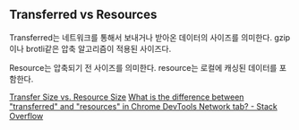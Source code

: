 ## Transferred vs Resources

Transferred는 네트워크를 통해서 보내거나 받아온 데이터의 사이즈를 의미한다. gzip 이나 brotli같은 압축 알고리즘이 적용된 사이즈다.

Resource는 압축되기 전 사이즈를 의미한다. resource는 로컬에 캐싱된 데이터를 포함한다.

[Transfer Size vs. Resource Size](https://webperf.tips/tip/resource-size-vs-transfer-size/)
[What is the difference between "transferred" and "resources" in Chrome DevTools Network tab? - Stack Overflow](https://stackoverflow.com/questions/56043151/what-is-the-difference-between-transferred-and-resources-in-chrome-devtools)